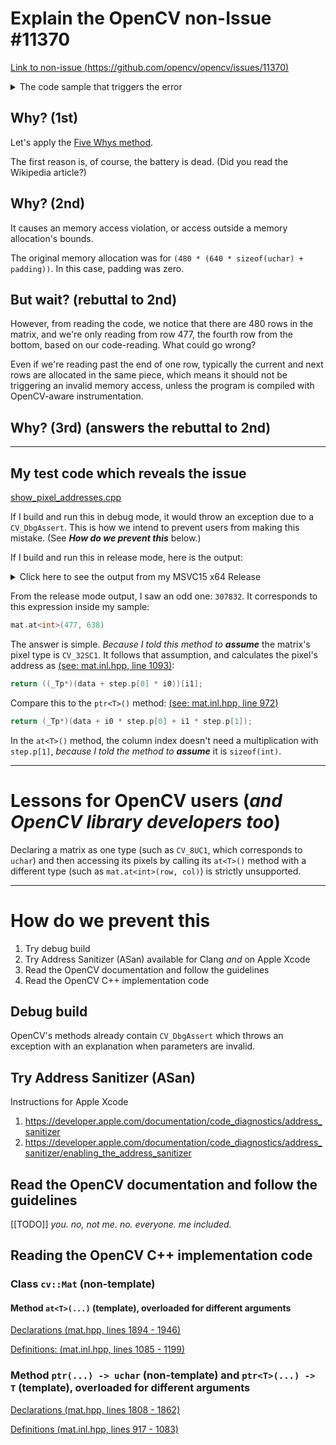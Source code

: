 # Explain the OpenCV non-Issue #11370

[Link to non-issue (https://github.com/opencv/opencv/issues/11370)](https://github.com/opencv/opencv/issues/11370)

<details><summary>The code sample that triggers the error</summary>

```cpp
#include <iostream>
#include <opencv2/core.hpp>
void reproduce_issue_11370_error()
{
    cv::Mat image = cv::Mat::zeros(480, 640, CV_8UC1);
    std::cout << image.at<int>(476,638) << std::endl; // No Error
    std::cout << image.at<int>(477,638) << std::endl; // Error is HERE
}
```

</details>

## Why? (1st)

Let's apply the [Five Whys method](https://en.wikipedia.org/wiki/5_Whys).

The first reason is, of course, the battery is dead. (Did you read the Wikipedia article?)

## Why? (2nd)

It causes an memory access violation, or access outside a memory allocation's bounds.

The original memory allocation was for ```(480 * (640 * sizeof(uchar) + padding))```. In this case, padding was zero.

## But wait? (rebuttal to 2nd)

However, from reading the code, we notice that there are 480 rows in the matrix, and we're only reading from row 477, the fourth row from the bottom, based on our code-reading. What could go wrong?

Even if we're reading past the end of one row, typically the current and next rows are allocated in the same piece, which means it should not be triggering an invalid memory access, unless the program is compiled with OpenCV-aware instrumentation.

## Why? (3rd) (answers the rebuttal to 2nd)

----

## My test code which reveals the issue

[show_pixel_addresses.cpp](./show_pixel_addresses.cpp)

If I build and run this in debug mode, it would throw an exception due to a ```CV_DbgAssert```. This is how we intend to prevent users from making this mistake. (See ***How do we prevent this*** below.)

If I build and run this in release mode, here is the output:
<details><summary>Click here to see the output from my MSVC15 x64 Release</summary>

```txt
============================================================================
ptrFuncAt_8UC1_RowCol = 305918
ptrFuncPtr_8UC1_RowCol = 305918
============================================================================
ptrFuncAt_8UC1_RowColz = 305280
ptrFuncPtr_8UC1_RowColz = 305280
ptrFuncPtr_8UC1_RowOnly = 305280
============================================================================
ptrFuncAt_32SC1_RowCol = 307832
ptrFuncPtr_32SC1_RowCol = 305918
============================================================================
ptrFuncAt_32SC1_RowColz = 305280
ptrFuncPtr_32SC1_RowColz = 305280
ptrFuncPtr_32SC1_RowOnly = 305280
============================================================================
```

</details>

From the release mode output, I saw an odd one: ```307832```. It corresponds to this expression inside my sample:

```cpp
mat.at<int>(477, 638)
```

The answer is simple. *Because I told this method to **assume*** the matrix's pixel type is ```CV_32SC1```. It follows that assumption, and calculates the pixel's address as [(see: mat.inl.hpp, line 1093)](https://github.com/opencv/opencv/blob/4b2d1aaeea52e07dff6e925a86313bd3c2f66e8b/modules/core/include/opencv2/core/mat.inl.hpp#L1093):

```cpp
return ((_Tp*)(data + step.p[0] * i0))[i1];
```

Compare this to the ```ptr<T>()``` method: [(see: mat.inl.hpp, line 972)](https://github.com/opencv/opencv/blob/4b2d1aaeea52e07dff6e925a86313bd3c2f66e8b/modules/core/include/opencv2/core/mat.inl.hpp#L972)

```cpp
return (_Tp*)(data + i0 * step.p[0] + i1 * step.p[1]);
```

In the ```at<T>()``` method, the column index doesn't need a multiplication with ```step.p[1]```, *because I told the method to **assume*** it is ```sizeof(int)```.

----

# Lessons for OpenCV users (*and OpenCV library developers too*)

Declaring a matrix as one type (such as ```CV_8UC1```, which corresponds to ```uchar```) and then accessing its pixels by calling its ```at<T>()``` method with a different type (such as ```mat.at<int>(row, col)```) is strictly unsupported.

----

# How do we prevent this

1. Try debug build
2. Try Address Sanitizer (ASan) available for Clang *and* on Apple Xcode
3. Read the OpenCV documentation and follow the guidelines
4. Read the OpenCV C++ implementation code

## Debug build

OpenCV's methods already contain ```CV_DbgAssert``` which throws an exception with an explanation when parameters are invalid.

## Try Address Sanitizer (ASan)

Instructions for Apple Xcode

1. https://developer.apple.com/documentation/code_diagnostics/address_sanitizer
2. https://developer.apple.com/documentation/code_diagnostics/address_sanitizer/enabling_the_address_sanitizer

## Read the OpenCV documentation and follow the guidelines

\[\[TODO\]\] *you. no, not me. no. everyone. me included.*

## Reading the OpenCV C++ implementation code

### Class ```cv::Mat``` (non-template)

#### Method ```at<T>(...)``` (template), overloaded for different arguments

[Declarations (mat.hpp, lines 1894 - 1946)](https://github.com/opencv/opencv/blob/4b2d1aaeea52e07dff6e925a86313bd3c2f66e8b/modules/core/include/opencv2/core/mat.hpp#L1894-L1946)

[Definitions: (mat.inl.hpp, lines 1085 - 1199)](https://github.com/opencv/opencv/blob/4b2d1aaeea52e07dff6e925a86313bd3c2f66e8b/modules/core/include/opencv2/core/mat.inl.hpp#L1085-L1199)

### Method ```ptr(...) -> uchar``` (non-template) and ```ptr<T>(...) -> T``` (template), overloaded for different arguments

[Declarations (mat.hpp, lines 1808 - 1862)](https://github.com/opencv/opencv/blob/4b2d1aaeea52e07dff6e925a86313bd3c2f66e8b/modules/core/include/opencv2/core/mat.hpp#L1808-L1862) 

[Definitions (mat.inl.hpp, lines 917 - 1083)](https://github.com/opencv/opencv/blob/4b2d1aaeea52e07dff6e925a86313bd3c2f66e8b/modules/core/include/opencv2/core/mat.inl.hpp#L917-L1083) 
